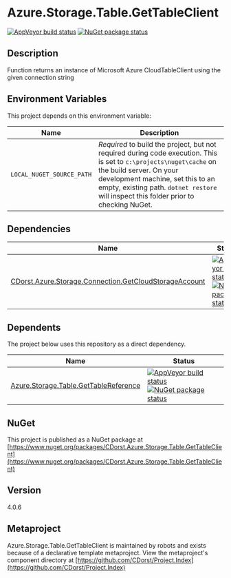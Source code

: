 # Azure.Storage.Table.GetTableClient

[![AppVeyor build status](https://img.shields.io/appveyor/ci/cdorst/azure-storage-table-gettableclient.svg?label=AppVeyor&style=for-the-badge)](https://ci.appveyor.com/project/cdorst/azure-storage-table-gettableclient)
[![NuGet package status](https://img.shields.io/nuget/v/CDorst.Azure.Storage.Table.GetTableClient.svg?label=NuGet&style=for-the-badge)](https://www.nuget.org/packages/CDorst.Azure.Storage.Table.GetTableClient)

## Description

Function returns an instance of Microsoft Azure CloudTableClient using the given connection string

## Environment Variables

This project depends on this environment variable:

Name | Description
---- | -----------
`LOCAL_NUGET_SOURCE_PATH` | *Required* to build the project, but not required during code execution. This is set to `c:\projects\nuget\cache` on the build server. On your development machine, set this to an empty, existing path. `dotnet restore` will inspect this folder prior to checking NuGet.

## Dependencies

Name | Status
---- | ------
[CDorst.Azure.Storage.Connection.GetCloudStorageAccount](https://github.com/CDorst/Azure.Storage.Connection.GetCloudStorageAccount) | [![AppVeyor build status](https://img.shields.io/appveyor/ci/cdorst/azure-storage-connection-getcloudstorageaccount.svg?label=AppVeyor&style=flat-square)](https://ci.appveyor.com/project/cdorst/azure-storage-connection-getcloudstorageaccount) [![NuGet package status](https://img.shields.io/nuget/v/CDorst.Azure.Storage.Connection.GetCloudStorageAccount.svg?label=NuGet&style=flat-square)](https://www.nuget.org/packages/CDorst.Azure.Storage.Connection.GetCloudStorageAccount)

## Dependents

The project below uses this repository as a direct dependency.

Name | Status
---- | ------
[Azure.Storage.Table.GetTableReference](https://github.com/CDorst./Azure.Storage.Table.GetTableReference) | [![AppVeyor build status](https://img.shields.io/appveyor/ci/cdorst./azure-storage-table-gettablereference.svg?label=AppVeyor&style=flat-square)](https://ci.appveyor.com/project/cdorst./azure-storage-table-gettablereference) [![NuGet package status](https://img.shields.io/nuget/v/CDorst..Azure.Storage.Table.GetTableReference.svg?label=NuGet&style=flat-square)](https://www.nuget.org/packages/CDorst..Azure.Storage.Table.GetTableReference)

## NuGet


This project is published as a NuGet package at [https://www.nuget.org/packages/CDorst.Azure.Storage.Table.GetTableClient](https://www.nuget.org/packages/CDorst.Azure.Storage.Table.GetTableClient)

## Version

4.0.6

## Metaproject

Azure.Storage.Table.GetTableClient is maintained by robots and exists because of a declarative template metaproject. View the metaproject's component directory at [https://github.com/CDorst/Project.Index](https://github.com/CDorst/Project.Index)

